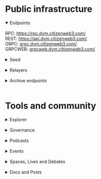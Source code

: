 # Public infrastructure 

<details open>
  <summary>Endpoints</summary>
  <br>
  RPC: <a href="https://rpc.dym.citizenweb3.com/">https://rpc.dym.citizenweb3.com/</a><br>
  REST: <a href="https://api.dym.citizenweb3.com/">https://api.dym.citizenweb3.com/</a><br>
  GRPC: <a href="grpc.dym.citizenweb3.com/">grpc.dym.citizenweb3.com/</a><br>
  GRPCWEB: <a href="grpcweb.dym.citizenweb3.com/">grpcweb.dym.citizenweb3.com/</a>
</details>
<br>
<details>
  <summary>Seed</summary>
8679333e027be05116c388c040d7c45ca1aeeeeb@mainnet.seednode.citizenweb3.com:14656
</details>
<br>
<details>
  <summary>Relayers</summary>
</details>
<br>
<details>
  <summary>Archive endpoints</summary>
  RPC: <br>
  API: <br>
  GRPC: <br>
</details>
<br>

# Tools and community

<details>
  <summary>Explorer</summary>
  <a href="https://validatorinfo.com/networks">Validator Info</a><br>
</details>
<br>
<details>
  <summary>Governance</summary>
  <a href="https://dymension.explorers.guru/proposals">Voting History</a><br>
</details>
<br>
<details>
  <summary>Podcasts</summary>
  <a href=""></a><br>
</details>
<br>
<details>
  <summary>Events</summary>
  <a href=""></a><br>
</details>
<br>
<details>
  <summary>Spaces, Lives and Debates</summary>
  <a href=""></a><br>
</details>
<br>
<details>
  <summary>Docs and Posts</summary>
  <a href=""></a><br>
</details>
